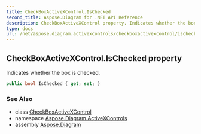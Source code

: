 ```yaml
---
title: CheckBoxActiveXControl.IsChecked
second_title: Aspose.Diagram for .NET API Reference
description: CheckBoxActiveXControl property. Indicates whether the box is checked
type: docs
url: /net/aspose.diagram.activexcontrols/checkboxactivexcontrol/ischecked/
---
```

## CheckBoxActiveXControl.IsChecked property

Indicates whether the box is checked.

```csharp
public bool IsChecked { get; set; }
```

### See Also

* class [CheckBoxActiveXControl](../)
* namespace [Aspose.Diagram.ActiveXControls](../../checkboxactivexcontrol/)
* assembly [Aspose.Diagram](../../../)


